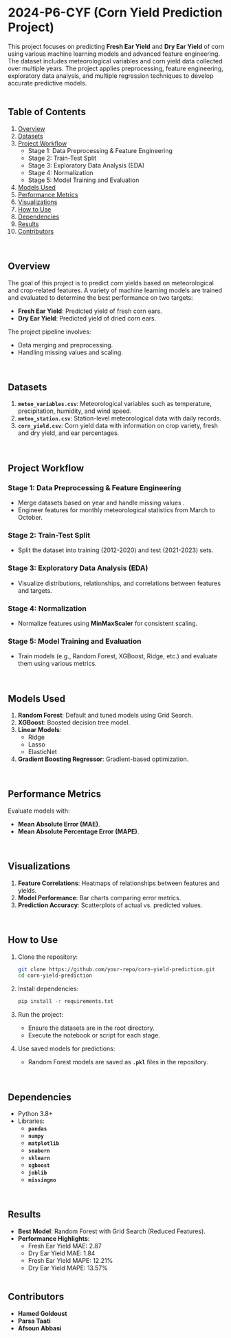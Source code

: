 # 2024-P6-CYF (Corn Yield Prediction Project)
This project focuses on predicting **Fresh Ear Yield** and **Dry Ear Yield** of corn using various machine learning models and advanced feature engineering. The dataset includes meteorological variables and corn yield data collected over multiple years. The project applies preprocessing, feature engineering, exploratory data analysis, and multiple regression techniques to develop accurate predictive models.<br/>
<br/>


## Table of Contents

1. [Overview](#overview) 
2. [Datasets](#datasets)
3. [Project Workflow](#project-workflow)
   - Stage 1: Data Preprocessing & Feature Engineering
   - Stage 2: Train-Test Split
   - Stage 3: Exploratory Data Analysis (EDA)
   - Stage 4: Normalization
   - Stage 5: Model Training and Evaluation
4. [Models Used](#models-used)
5. [Performance Metrics](#performance-metrics)
6. [Visualizations](#visualizations)
7. [How to Use](#how-to-use)
8. [Dependencies](#dependencies)
9. [Results](#results)
10. [Contributors](#contributors)
<br/>


## Overview

The goal of this project is to predict corn yields based on meteorological and crop-related features. A variety of machine learning models are trained and evaluated to determine the best performance on two targets:
- **Fresh Ear Yield**: Predicted yield of fresh corn ears.
- **Dry Ear Yield**: Predicted yield of dried corn ears.

The project pipeline involves:
- Data merging and preprocessing.
- Handling missing values and scaling.
<br/>


## Datasets

1. **`meteo_variables.csv`**: Meteorological variables such as temperature, precipitation, humidity, and wind speed.
2. **`meteo_station.csv`**: Station-level meteorological data with daily records.
3. **`corn_yield.csv`**: Corn yield data with information on crop variety, fresh and dry yield, and ear percentages.
<br/>


## Project Workflow

### Stage 1: Data Preprocessing & Feature Engineering
- Merge datasets based on year and handle missing values .
- Engineer features for monthly meteorological statistics from March to October.

### Stage 2: Train-Test Split
- Split the dataset into training (2012-2020) and test (2021-2023) sets.

### Stage 3: Exploratory Data Analysis (EDA)
- Visualize distributions, relationships, and correlations between features and targets.

### Stage 4: Normalization
- Normalize features using **MinMaxScaler** for consistent scaling.

### Stage 5: Model Training and Evaluation
- Train models (e.g., Random Forest, XGBoost, Ridge, etc.) and evaluate them using various metrics.

<br/>

## Models Used

1. **Random Forest**: Default and tuned models using Grid Search.
2. **XGBoost**: Boosted decision tree model.
3. **Linear Models**:
   - Ridge
   - Lasso
   - ElasticNet
4. **Gradient Boosting Regressor**: Gradient-based optimization.

<br/>

## Performance Metrics

Evaluate models with:
- **Mean Absolute Error (MAE)**.
- **Mean Absolute Percentage Error (MAPE)**.

<br/>

## Visualizations

1. **Feature Correlations**: Heatmaps of relationships between features and yields.
2. **Model Performance**: Bar charts comparing error metrics.
3. **Prediction Accuracy**: Scatterplots of actual vs. predicted values.

<br/>

## How to Use

1. Clone the repository:
   ```bash
   git clone https://github.com/your-repo/corn-yield-prediction.git
   cd corn-yield-prediction

2. Install dependencies:
   ```bash
   pip install -r requirements.txt

3. Run the project:
   - Ensure the datasets are in the root directory.
   - Execute the notebook or script for each stage.

4. Use saved models for predictions:
   - Random Forest models are saved as **`.pkl`** files in the repository.
<br/>

 ## Dependencies

- Python 3.8+
- Libraries:
   - **`pandas`**
   - **`numpy`**
   - **`matplotlib`**
   - **`seaborn`**
   - **`sklearn`**
   - **`xgboost`**
   - **`joblib`**
   - **`missingno`**
 <br/>

## Results

- **Best Model**: Random Forest with Grid Search (Reduced Features).
- **Performance Highlights**:
  - Fresh Ear Yield MAE: 2.87 
  - Dry Ear Yield MAE: 1.84   
  - Fresh Ear Yield MAPE: 12.21%
  - Dry Ear Yield MAPE: 13.57%
  <br/>

## Contributors

- **Hamed Goldoust**
- **Parsa Taati**
- **Afsoun Abbasi**
